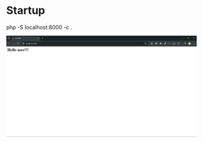 # Startup
php -S localhost:8000 -c .

![Image alt](https://raw.githubusercontent.com/grokes/php/refs/heads/main/Images/work.png)